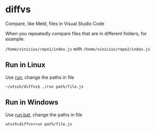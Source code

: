 # diffvs
Compare, like Meld, files in Visual Studio Code

When you repeatedly compare files that are in different folders, for example:

`/home/vinicius/repo1/index.js` with `/home/vinicius/repo2/index.js`

## Run in Linux
Use [run](../diffvs/run), change the paths in file

```console
~/utssh/diffvs$ ./run path/file.js
```


## Run in Windows
Use [run.bat](../diffvs/run.bat), change the paths in file
```console
utssh\diffvs>run path/file.js
```